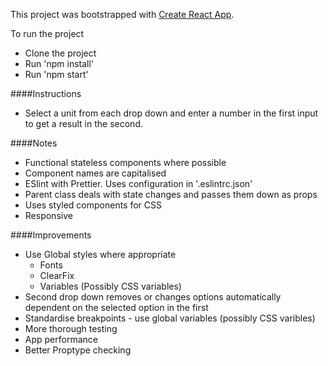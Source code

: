 This project was bootstrapped with [Create React App](https://github.com/facebookincubator/create-react-app).

To run the project
  - Clone the project
  - Run 'npm install'
  - Run 'npm start'

  ####Instructions
  - Select a unit from each drop down and enter a number in the first input to get a result in the second.


  ####Notes
  - Functional stateless components where possible
  - Component names are capitalised
  - ESlint with Prettier. Uses configuration in '.eslintrc.json'
  - Parent class deals with state changes and passes them down as props
  - Uses styled components for CSS
  - Responsive

  ####Improvements
  - Use Global styles where appropriate
    - Fonts
    - ClearFix
    - Variables (Possibly CSS variables)
  - Second drop down removes or changes options automatically dependent on the selected option in the first
  - Standardise breakpoints - use global variables (possibly CSS varibles)
  - More thorough testing
  - App performance
  - Better Proptype checking

